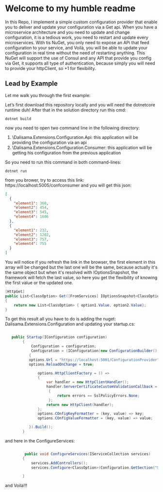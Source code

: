 # Welcome to my humble readme

In this Repo, I implement a simple custom configuration provider that enable you to deliver and update your configuration via a Get api.
When you have a microservice architecture and you need to update and change configuration, it is a tedious work, you need to restart and update every microservices.
With tis NuGet, you only need to expose an APi that feed configuration to your service, and Voilà, you will be able to update your configuration in real time without the need of restarting anything.
This NuGet will support the use of Consul and any API that provide you config via Get, it supports all type of authentication, because simply you will need to provide your httpClient, so +1 for flexibility.

## Lead by Example

Let me walk you through the first example:

Let’s first download this repository locally and you will need the dotnetcore runtime duh!
After that in the solution directory run this cmd:

```
dotnet build 
```

now you need to open two command line in the following
directory:
1. \Dalisama.Extensions.Configuration.Api: this application will be providing the configuration via an api
2. \Dalisama.Extensions.Configuration.Consumer: this application will be getting his configuration from the previous application

So you need to run this command in both command-lines:
```
dotnet run 
```
from you brower, try to access this link: https://localhost:5005/confconsumer and you will get this json:
```json
[
  {
    "element1": 360,
    "element2": 454,
    "element3": 545,
    "element4": 1606
  },
  {
    "element1": 232,
    "element2": 1202,
    "element3": 757,
    "element4": 755
  }
]
```

You will notice if you refresh the link in the browser, the first element in this array will be changed but the last one will be the same, because actually it's the same object but when it's resolved with IOptionsSnapshot, the framework will fetch the last value, so here you get the flexibility of knowing the first value or the updated one.

````csharp
[HttpGet]
public List<ClassOption> Get([FromServices] IOptionsSnapshot<ClassOption> option1, [FromServices] IOptions<ClassOption> option2)
{
    return new List<ClassOption> { option1.Value, option2.Value};
}
````
To get this result all you have to do is adding the nuget: Dalisama.Extensions.Configuration and updating your startup.cs:

````csharp

   public Startup(IConfiguration configuration)
        {
            Configuration = configuration;
            Configuration = (IConfiguration)new ConfigurationBuilder().AddApiConfiguration(options =>
           {
           options.Url = "https://localhost:5001/ConfigurationProvider";
           options.ReloadOnChange = true;

               options.HttpClientFactory = () =>
               {
                   var handler = new HttpClientHandler();
                   handler.ServerCertificateCustomValidationCallback = (request, cert, chain, errors) =>
                    {
                        return errors == SslPolicyErrors.None;
                    };
                   return new HttpClient(handler);
               };
               options.COnfigKeyFormatter = (key, value) => key;
               options.COnfigValueFormatter = (key, value) => value;

           }).Build();
        }

````
and here in the ConfigureServices:
````csharp

         public void ConfigureServices(IServiceCollection services)
        {
            services.AddControllers();
            services.Configure<ClassOption>(Configuration.GetSection("Section1"));

        }

````

and Voilà!!!

